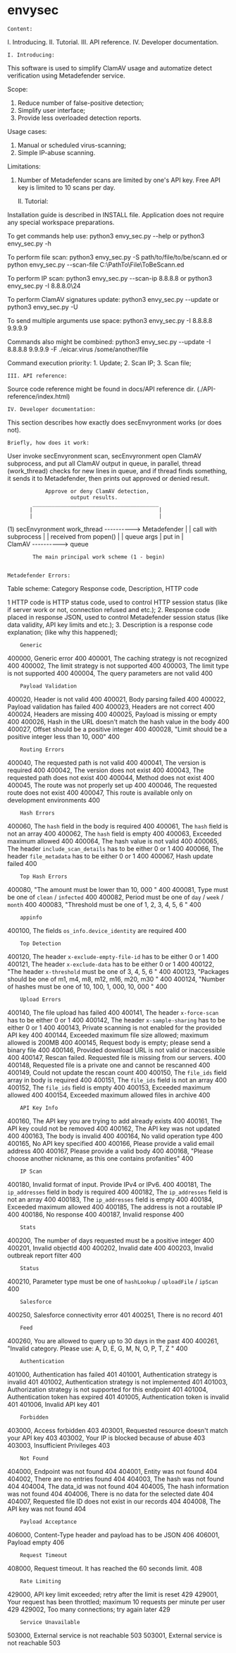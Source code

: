 # envysec

    Content:
I. Introducing.
II. Tutorial.
III. API reference.
IV. Developer documentation.


    I. Introducing:

This software is used to simplify ClamAV usage and automatize detect verification using Metadefender service.

Scope:
1. Reduce number of false-positive detection;
2. Simplify user interface;
3. Provide less overloaded detection reports.

Usage cases:
1. Manual or scheduled virus-scanning;
2. Simple IP-abuse scanning.

Limitations:
1. Number of Metadefender scans are limited by one's API key. Free API key is limited to 10 scans per day.


    II. Tutorial:

Installation guide is described in INSTALL file.
Application does not require any special workspace preparations.

To get commands help use:
python3 envy_sec.py --help
    or
python3 envy_sec.py -h

To perform file scan:
python3 envy_sec.py -S path/to/file/to/be/scann.ed 
    or
python envy_sec.py --scan-file C:\PathTo\File\ToBeScann.ed

To perform IP scan:
python3 envy_sec.py --scan-ip 8.8.8.8
    or
python3 envy_sec.py -I 8.8.8.0\24

To perform ClamAV signatures update:
python3 envy_sec.py --update
    or
python3 envy_sec.py -U


To send multiple arguments use space:
python3 envy_sec.py -I 8.8.8.8 9.9.9.9


Commands also might be combined:
python3 envy_sec.py --update -I 8.8.8.8 9.9.9.9 -F ./eicar.virus /some/another/file

Command execution priority:
    1. Update;
    2. Scan IP;
    3. Scan file;


    III. API reference:

Source code reference might be found in docs/API reference dir.
(./API-reference/index.html)


    IV. Developer documentation:

This section describes how exactly does secEnvyronment works (or does not). 

    Briefly, how does it work:
User invoke secEnvyronment scan,
secEnvyronment open ClamAV subprocess, 
and put all ClamAV output in queue,
in parallel, thread (work_thread) checks for new lines in queue,
and if thread finds something, it sends it to Metadefender,
then prints out approved or denied result.


                Approve or deny ClamAV detection,
                        output results.
            ________________________________________
           |                                        |
           |                                        |
 (1) secEnvyronment     work_thread ----------> Metadefender
           |                 |        call with
subprocess |                 |      received from
   popen() |                 |        queue args
           |     put in      |      
        ClamAV ----------> queue     


            The main principal work scheme (1 - begin)


    Metadefender Errors:

Table scheme: 
        Category
Response code, Description, HTTP code

1  HTTP code is HTTP status code, used to control HTTP session status 
   (like if server work or not, connection refused and etc.);
2. Response code placed in response JSON, used to control Metadefender session status
   (like data validity, API key limits and etc.);
3. Description is a response code explanation;
   (like why this happened);

        Generic
400000, Generic error                                                                400
400001, The caching strategy is not recognized                                       400
400002, The limit strategy is not supported                                          400
400003, The limit type is not supported                                              400
400004, The query parameters are not valid                                           400

        Payload Validation
400020, Header is not valid                                                          400
400021, Body parsing failed                                                          400
400022, Payload validation has failed                                                400
400023, Headers are not correct                                                      400
400024, Headers are missing                                                          400
400025, Payload is missing or empty                                                  400
400026, Hash in the URL doesn't match the hash value in the body                     400
400027, Offset should be a positive integer                                          400
400028, "Limit should be a positive integer less than 10, 000"                       400

        Routing Errors
400040, The requested path is not valid                                              400
400041, The version is required                                                      400
400042, The version does not exist                                                   400
400043, The requested path does not exist                                            400
400044, Method does not exist                                                        400
400045, The route was not properly set up                                            400
400046, The requested route does not exist                                           400
400047, This route is available only on development environments                     400

        Hash Errors    
400060, The `hash` field in the body is required                                     400
400061, The `hash` field is not an array                                             400
400062, The `hash` field is empty                                                    400
400063, Exceeded maximum allowed                                                     400
400064, The hash value is not valid                                                  400
400065, The header `include_scan_details` has to be either 0 or 1                    400
400066, The header `file_metadata` has to be either 0 or 1                           400
400067, Hash update failed                                                           400

        Top Hash Errors
400080, "The amount must be lower than 10, 000 "                                     400
400081, Type must be one of `clean` / `infected`                                     400
400082, Period must be one of `day` / `week` / `month`                               400
400083, "Threshold must be one of 1, 2, 3, 4, 5, 6 "                                 400

        appinfo
400100, The fields `os_info.device_identity` are required                            400

        Top Detection
400120, The header `x-exclude-empty-file-id` has to be either 0 or 1                 400
400121, The header `x-exclude-data` has to be either 0 or 1                          400
400122, "The header `x-threshold` must be one of 3, 4, 5, 6 "                        400
400123, "Packages should be one of m1, m4, m8, m12, m16, m20, m30 "                  400
400124, "Number of hashes must be one of 10, 100, 1, 000, 10, 000 "                  400

        Upload Errors
400140, The file upload has failed                                                   400
400141, The header `x-force-scan` has to be either 0 or 1                            400
400142, The header `x-sample-sharing` has to be either 0 or 1                        400
400143, Private scanning is not enabled for the provided API key                     400
400144, Exceeded maximum file size allowed; maximum allowed is 200MB                 400
400145, Request body is empty; please send a binary file                             400
400146, Provided download URL is not valid or inaccessible                           400
400147, Rescan failed. Requested file is missing from our servers.                   400
400148, Requested file is a private one and cannot be rescanned                      400
400149, Could not update the rescan count                                            400
400150, The `file_ids` field array in body is required                               400
400151, The `file_ids` field is not an array                                         400
400152, The `file_ids` field is empty                                                400
400153, Exceeded maximum allowed                                                     400
400154, Exceeded maximum allowed files in archive                                    400

        API Key Info
400160, The API key you are trying to add already exists                             400
400161, The API key could not be removed                                             400
400162, The API key was not updated                                                  400
400163, The body is invalid                                                          400
400164, No valid operation type                                                      400
400165, No API key specified                                                         400
400166, Please provide a valid email address                                         400
400167, Please provide a valid body                                                  400
400168, "Please choose another nickname, as this one contains profanities"           400

        IP Scan
400180, Invalid format of input. Provide IPv4 or IPv6.                               400
400181, The `ip_addresses` field in body is required                                 400
400182, The `ip_addresses` field is not an array                                     400
400183, The `ip_addresses` field is empty                                            400
400184, Exceeded maximum allowed                                                     400
400185, The address is not a routable IP                                             400
400186, No response                                                                  400
400187, Invalid response                                                             400

        Stats
400200, The number of days requested must be a positive integer                      400
400201, Invalid objectId                                                             400
400202, Invalid date                                                                 400
400203, Invalid outbreak report filter                                               400

        Status
400210, Parameter type must be one of `hashLookup` / `uploadFile` / `ipScan`         400

        Salesforce
400250, Salesforce connectivity error                                                401
400251, There is no record                                                           401

        Feed
400260, You are allowed to query up to 30 days in the past                           400
400261, "Invalid category. Please use: A, D, E, G, M, N, O, P, T, Z "                400

        Authentication
401000, Authentication has failed                                                    401
401001, Authentication strategy is invalid                                           401
401002, Authentication strategy is not implemented                                   401
401003, Authorization strategy is not supported for this endpoint                    401
401004, Authentication token has expired                                             401
401005, Authentication token is invalid                                              401
401006, Invalid API key                                                              401

        Forbidden
403000, Access forbidden                                                             403
403001, Requested resource doesn't match your API key                                403
403002, Your IP is blocked because of abuse                                          403
403003, Insufficient Privileges                                                      403

        Not Found
404000, Endpoint was not found                                                       404
404001, Entity was not found                                                         404
404002, There are no entries found                                                   404
404003, The hash was not found                                                       404
404004, The data_id was not found                                                    404
404005, The hash information was not found                                           404
404006, There is no data for the selected date                                       404
404007, Requested file ID does not exist in our records                              404
404008, The API key was not found                                                    404

        Payload Acceptance
406000, Content-Type header and payload has to be JSON                               406
406001, Payload empty                                                                406

        Request Timeout
408000, Request timeout. It has reached the 60 seconds limit.                        408

        Rate Limiting
429000, API key limit exceeded; retry after the limit is reset                       429
429001, Your request has been throttled; maximum 10 requests per minute per user     429
429002, Too many connections; try again later                                        429

        Service Unavailable
503000, External service is not reachable                                            503
503001, External service is not reachable                                            503

